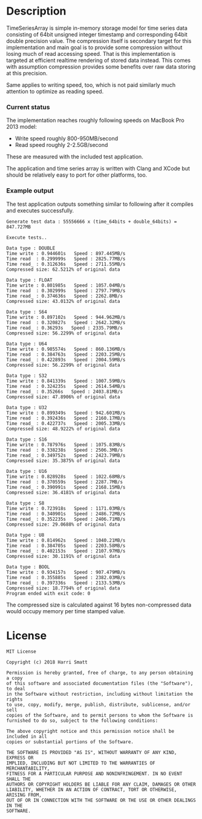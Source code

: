 # Description

TimeSeriesArray is simple in-memory storage model for time series data consisting of 64bit unsigned
integer timestamp and corresponding 64bit double precision value. The compression itself is secondary
target for this implementation and main goal is to provide some compression without losing much of read
accessing speed. That is this implementation is targeted at efficient realtime rendering of stored
data instead. This comes with assumption compression provides some benefits over raw data storing
at this precision.

Same applies to writing speed, too, which is not paid similarly much attention to optimize as reading
speed.

### Current status

The implementation reaches roughly following speeds on MacBook Pro 2013 model:
- Write speed roughly 800-950MB/second
- Read speed roughly 2-2.5GB/second

These are measured with the included test application.

The application and time series array is written with Clang and XCode but should be relatively
easy to port for other platforms, too.

### Example output

The test application outputs something similar to following after it compiles and executes successfully.

```
Generate test data : 55556666 x (time_64bits + double_64bits) = 847.727MB

Execute tests..

Data type : DOUBLE
Time write : 0.944601s   Speed : 897.445MB/s
Time read  : 0.299999s   Speed : 2825.77MB/s
Time read_ : 0.312636s   Speed : 2711.55MB/s
Compressed size: 62.5212% of original data

Data type : FLOAT
Time write : 0.801985s   Speed : 1057.04MB/s
Time read  : 0.302999s   Speed : 2797.79MB/s
Time read_ : 0.374636s   Speed : 2262.8MB/s
Compressed size: 43.0132% of original data

Data type : S64
Time write : 0.897102s   Speed : 944.962MB/s
Time read  : 0.320827s   Speed : 2642.32MB/s
Time read_ : 0.36293s   Speed : 2335.79MB/s
Compressed size: 56.2299% of original data

Data type : U64
Time write : 0.985574s   Speed : 860.136MB/s
Time read  : 0.384763s   Speed : 2203.25MB/s
Time read_ : 0.422893s   Speed : 2004.59MB/s
Compressed size: 56.2299% of original data

Data type : S32
Time write : 0.841339s   Speed : 1007.59MB/s
Time read  : 0.324235s   Speed : 2614.54MB/s
Time read_ : 0.35266s   Speed : 2403.81MB/s
Compressed size: 47.8906% of original data

Data type : U32
Time write : 0.899349s   Speed : 942.601MB/s
Time read  : 0.392436s   Speed : 2160.17MB/s
Time read_ : 0.422737s   Speed : 2005.33MB/s
Compressed size: 48.9222% of original data

Data type : S16
Time write : 0.787976s   Speed : 1075.83MB/s
Time read  : 0.338238s   Speed : 2506.3MB/s
Time read_ : 0.349752s   Speed : 2423.79MB/s
Compressed size: 35.3875% of original data

Data type : U16
Time write : 0.828928s   Speed : 1022.68MB/s
Time read  : 0.370559s   Speed : 2287.7MB/s
Time read_ : 0.390991s   Speed : 2168.15MB/s
Compressed size: 36.4181% of original data

Data type : S8
Time write : 0.723918s   Speed : 1171.03MB/s
Time read  : 0.340901s   Speed : 2486.72MB/s
Time read_ : 0.352235s   Speed : 2406.71MB/s
Compressed size: 29.0688% of original data

Data type : U8
Time write : 0.814962s   Speed : 1040.21MB/s
Time read  : 0.384705s   Speed : 2203.58MB/s
Time read_ : 0.402153s   Speed : 2107.97MB/s
Compressed size: 30.1191% of original data

Data type : BOOL
Time write : 0.934157s   Speed : 907.479MB/s
Time read  : 0.355885s   Speed : 2382.03MB/s
Time read_ : 0.397336s   Speed : 2133.53MB/s
Compressed size: 18.7794% of original data
Program ended with exit code: 0
```

The compressed size is calculated against 16 bytes non-compressed data would occupy memory per time
stamped value.

# License
```
MIT License

Copyright (c) 2018 Harri Smatt

Permission is hereby granted, free of charge, to any person obtaining a copy
of this software and associated documentation files (the "Software"), to deal
in the Software without restriction, including without limitation the rights
to use, copy, modify, merge, publish, distribute, sublicense, and/or sell
copies of the Software, and to permit persons to whom the Software is
furnished to do so, subject to the following conditions:

The above copyright notice and this permission notice shall be included in all
copies or substantial portions of the Software.

THE SOFTWARE IS PROVIDED "AS IS", WITHOUT WARRANTY OF ANY KIND, EXPRESS OR
IMPLIED, INCLUDING BUT NOT LIMITED TO THE WARRANTIES OF MERCHANTABILITY,
FITNESS FOR A PARTICULAR PURPOSE AND NONINFRINGEMENT. IN NO EVENT SHALL THE
AUTHORS OR COPYRIGHT HOLDERS BE LIABLE FOR ANY CLAIM, DAMAGES OR OTHER
LIABILITY, WHETHER IN AN ACTION OF CONTRACT, TORT OR OTHERWISE, ARISING FROM,
OUT OF OR IN CONNECTION WITH THE SOFTWARE OR THE USE OR OTHER DEALINGS IN THE
SOFTWARE.
```
